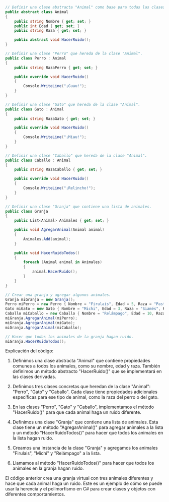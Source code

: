 ```c#
// Definir una clase abstracta "Animal" como base para todas las clases de animales.
public abstract class Animal
{
    public string Nombre { get; set; }
    public int Edad { get; set; }
    public string Raza { get; set; }

    public abstract void HacerRuido();
}

// Definir una clase "Perro" que hereda de la clase "Animal".
public class Perro : Animal
{
    public string RazaPerro { get; set; }

    public override void HacerRuido()
    {
        Console.WriteLine("¡Guau!");
    }
}

// Definir una clase "Gato" que hereda de la clase "Animal".
public class Gato : Animal
{
    public string RazaGato { get; set; }

    public override void HacerRuido()
    {
        Console.WriteLine("¡Miau!");
    }
}

// Definir una clase "Caballo" que hereda de la clase "Animal".
public class Caballo : Animal
{
    public string RazaCaballo { get; set; }

    public override void HacerRuido()
    {
        Console.WriteLine("¡Relincho!");
    }
}

// Definir una clase "Granja" que contiene una lista de animales.
public class Granja
{
    public List<Animal> Animales { get; set; }

    public void AgregarAnimal(Animal animal)
    {
        Animales.Add(animal);
    }

    public void HacerRuidoTodos()
    {
        foreach (Animal animal in Animales)
        {
            animal.HacerRuido();
        }
    }
}

// Crear una granja y agregar algunos animales.
Granja miGranja = new Granja();
Perro miPerro = new Perro { Nombre = "Firulais", Edad = 5, Raza = "Pastor Alemán", RazaPerro = "Pastor Alemán" };
Gato miGato = new Gato { Nombre = "Michi", Edad = 3, Raza = "Siamés", RazaGato = "Siamés" };
Caballo miCaballo = new Caballo { Nombre = "Relámpago", Edad = 10, Raza = "Pura Sangre", RazaCaballo = "Pura Sangre" };
miGranja.AgregarAnimal(miPerro);
miGranja.AgregarAnimal(miGato);
miGranja.AgregarAnimal(miCaballo);

// Hacer que todos los animales de la granja hagan ruido.
miGranja.HacerRuidoTodos();
```

Explicación del código:

1. Definimos una clase abstracta "Animal" que contiene propiedades comunes a todos los animales, como su nombre, edad y raza. También definimos un método abstracto "HacerRuido()" que se implementará en las clases derivadas.

2. Definimos tres clases concretas que heredan de la clase "Animal": "Perro", "Gato" y "Caballo". Cada clase tiene propiedades adicionales específicas para ese tipo de animal, como la raza del perro o del gato.

3. En las clases "Perro", "Gato" y "Caballo", implementamos el método "HacerRuido()" para que cada animal haga un ruido diferente.

4. Definimos una clase "Granja" que contiene una lista de animales. Esta clase tiene un método "AgregarAnimal()" para agregar animales a la lista y un método "HacerRuidoTodos()" para hacer que todos los animales en la lista hagan ruido.

5. Creamos una instancia de la clase "Granja" y agregamos los animales "Firulais", "Michi" y "Relámpago" a la lista.

6. Llamamos al método "HacerRuidoTodos()" para hacer que todos los animales en la granja hagan ruido.

El código anterior crea una granja virtual con tres animales diferentes y hace que cada animal haga un ruido. Este es un ejemplo de cómo se puede usar la herencia y el polimorfismo en C# para crear clases y objetos con diferentes comportamientos.